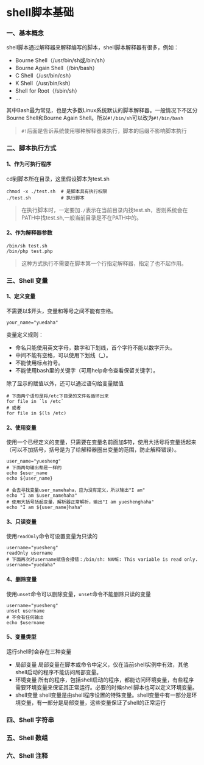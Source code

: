 # shell脚本基础
### 一、基本概念

shell脚本通过解释器来解释编写的脚本，shell脚本解释器有很多，例如：
* Bourne Shell（/usr/bin/sh或/bin/sh）
* Bourne Again Shell（/bin/bash）
* C Shell（/usr/bin/csh）
* K Shell（/usr/bin/ksh）
* Shell for Root（/sbin/sh）
* ...

其中Bash最为常见，也是大多数Linux系统默认的脚本解释器。一般情况下不区分Bourne Shell和Bourne Again Shell。所以`#!/bin/sh`可以改为`#!/bin/bash`

> `#!`后面是告诉系统使用哪种解释器来执行，脚本的后缀不影响脚本执行

### 二、脚本执行方式
#### 1、作为可执行程序

cd到脚本所在目录，这里假设脚本为test.sh

```
chmod -x ./test.sh  # 是脚本具有执行权限
./test.sh           # 执行脚本
```

> 在执行脚本时，一定要加`./`表示在当前目录内找test.sh，否则系统会在PATH中找test.sh,一般当前目录是不在PATH中的。

#### 2、作为解释器参数

```
/bin/sh test.sh
/bin/php test.php
```

> 这种方式执行不需要在脚本第一个行指定解释器，指定了也不起作用。

### 三、Shell 变量
#### 1、定义变量

不需要以$开头，变量和等号之间不能有空格。

```shell
your_name="yuedaha"
```

变量定义规则：
* 命名只能使用英文字母，数字和下划线，首个字符不能以数字开头。
* 中间不能有空格，可以使用下划线（_）。
* 不能使用标点符号。
* 不能使用bash里的关键字（可用help命令查看保留关键字）。

除了显示的赋值以外，还可以通过语句给变量赋值

```shell
# 下面两个语句是将/etc下目录的文件名循环出来
for file in `ls /etc`
# 或者
for file in $(ls /etc)
```

#### 2、使用变量

使用一个已经定义的变量，只需要在变量名前面加$符，使用大括号将变量括起来（可以不加括号，括号是为了给解释器圈出变量的范围，防止解释错误）。

```shell
user_name="yuesheng"
# 下面两句输出都是一样的
echo $user_name
echo ${user_name}

# 会去寻找变量user_namehaha，应为没有定义，所以输出"I am"
echo "I am $user_namehaha"      
# 使用大括号括起变量，解析器正常解析，输出"I am yueshenghaha"
echo "I am ${user_name}haha"    
```

#### 3、只读变量

使用`readOnly`命令可设置变量为只读的

```shell
username="yuesheng"
readOnly username
# 下面再次对username赋值会报错：/bin/sh: NAME: This variable is read only.
username="yuedaha"
```

#### 4、删除变量

使用`unset`命令可以删除变量，`unset`命令不能删除只读的变量

```shell
username="yuesheng"
unset username
# 不会有任何输出
echo $username
```

#### 5、变量类型

运行shell时会存在三种变量

* 局部变量 局部变量在脚本或命令中定义，仅在当前shell实例中有效，其他shell启动的程序不能访问局部变量。
* 环境变量 所有的程序，包括shell启动的程序，都能访问环境变量，有些程序需要环境变量来保证其正常运行。必要的时候shell脚本也可以定义环境变量。
* shell变量 shell变量是由shell程序设置的特殊变量。shell变量中有一部分是环境变量，有一部分是局部变量，这些变量保证了shell的正常运行

### 四、Shell 字符串

### 五、Shell 数组

### 六、Shell 注释